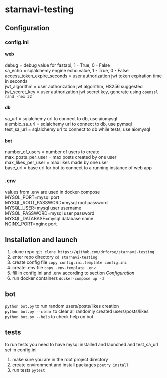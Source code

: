 # starnavi-testing
## Configuration
### config.ini
#### web
debug = debug value for fastapi, 1 - True, 0 - False  
sa_echo = sqlalchemy engine echo value, 1 - True, 0 - False  
access_token_expire_seconds = user authorization jwt token expiration time in seconds  
jwt_algorithm = user authorization jwt algorithm, HS256 suggested  
jwt_secret_key = user authorization jwt secret key, generate using `openssl rand -hex 32`  
#### db
sa_url = sqlalchemy url to connect to db, use aiomysql  
alembic_sa_url = sqlalchemy url to connect to db, use pymsql  
test_sa_url = sqlalchemy url to connect to db while tests, use aiomysql  
#### bot
number_of_users = number of users to create  
max_posts_per_user = max posts created by one user  
max_likes_per_user = max likes made by one user  
base_url = base url for bot to connect to a running instance of web app  
### .env
values from .env are used in docker-compose  
MYSQL_PORT=mysql port  
MYSQL_ROOT_PASSWORD=mysql root password  
MYSQL_USER=mysql user username  
MYSQL_PASSWORD=mysql user password  
MYSQL_DATABASE=mysql database name  
NGINX_PORT=nginx port  
## Installation and launch
1. clone repo `git clone https://github.com/drforse/starnavi-testing`  
2. enter repo directory `cd starnavi-testing`  
3. create config file `copy config.ini.template config.ini`  
4. create .env file `copy .env.template .env`  
5. fill in config.ini and .env according to section *Configuration*
6. run docker containers `docker-compose up -d`  
## bot
`python bot.py` to run random users/posts/likes creation  
`python bot.py --clear` to clear all randomly created users/posts/likes  
`python bot.py --help` to check help on bot  
## tests
to run tests you need to have mysql installed and launched and test_sa_url set in config.ini  
1. make sure you are in the root project directory  
2. create environment and install packages `poetry install`  
3. run tests `pytest`  